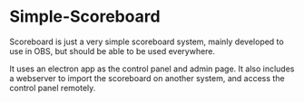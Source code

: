 # Simple-Scoreboard

Scoreboard is just a very simple scoreboard system, mainly developed to use in OBS, but should be able to be used everywhere.

It uses an electron app as the control panel and admin page. It also includes a webserver to import the scoreboard on another system, and access the control panel remotely.